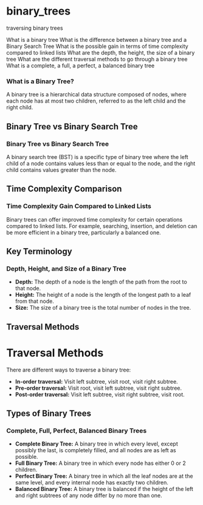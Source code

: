# binary_trees

traversing binary trees

What is a binary tree
What is the difference between a binary tree and a Binary Search Tree
What is the possible gain in terms of time complexity compared to linked lists
What are the depth, the height, the size of a binary tree
What are the different traversal methods to go through a binary tree
What is a complete, a full, a perfect, a balanced binary tree

### What is a Binary Tree?

A binary tree is a hierarchical data structure composed of nodes, where each node has at most two children, referred to as the left child and the right child.

## Binary Tree vs Binary Search Tree

### Binary Tree vs Binary Search Tree

A binary search tree (BST) is a specific type of binary tree where the left child of a node contains values less than or equal to the node, and the right child contains values greater than the node.

## Time Complexity Comparison

### Time Complexity Gain Compared to Linked Lists

Binary trees can offer improved time complexity for certain operations compared to linked lists. For example, searching, insertion, and deletion can be more efficient in a binary tree, particularly a balanced one.

## Key Terminology

### Depth, Height, and Size of a Binary Tree

- **Depth:** The depth of a node is the length of the path from the root to that node.
- **Height:** The height of a node is the length of the longest path to a leaf from that node.
- **Size:** The size of a binary tree is the total number of nodes in the tree.

## Traversal Methods

# Traversal Methods

There are different ways to traverse a binary tree:

- **In-order traversal:** Visit left subtree, visit root, visit right subtree.
- **Pre-order traversal:** Visit root, visit left subtree, visit right subtree.
- **Post-order traversal:** Visit left subtree, visit right subtree, visit root.

## Types of Binary Trees

### Complete, Full, Perfect, Balanced Binary Trees

- **Complete Binary Tree:** A binary tree in which every level, except possibly the last, is completely filled, and all nodes are as left as possible.
- **Full Binary Tree:** A binary tree in which every node has either 0 or 2 children.
- **Perfect Binary Tree:** A binary tree in which all the leaf nodes are at the same level, and every internal node has exactly two children.
- **Balanced Binary Tree:** A binary tree is balanced if the height of the left and right subtrees of any node differ by no more than one.
